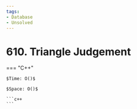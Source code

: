 ```yaml
---
tags:
- Database
- Unsolved
---
```



# 610. Triangle Judgement

=== "C++"

    $Time: O()$

    $Space: O()$

    ```c++
    ```